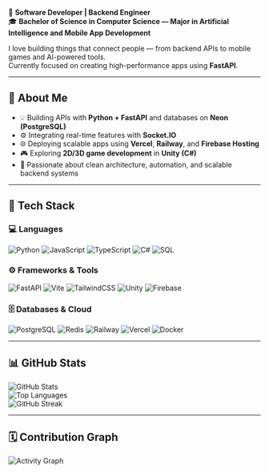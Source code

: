 🚀 **Software Developer | Backend Engineer**  
🎓 **Bachelor of Science in Computer Science — Major in Artificial Intelligence and Mobile App Development**  

I love building things that connect people — from backend APIs to mobile games and AI-powered tools.  
Currently focused on creating high-performance apps using **FastAPI**.

---

## 🧠 About Me
- 💡 Building APIs with **Python + FastAPI** and databases on **Neon (PostgreSQL)**  
- ⚙️ Integrating real-time features with **Socket.IO**  
- 🌐 Deploying scalable apps using **Vercel**, **Railway**, and **Firebase Hosting**  
- 🎮 Exploring **2D/3D game development** in **Unity (C#)**  
- 🧱 Passionate about clean architecture, automation, and scalable backend systems  

---

## 🧰 Tech Stack

### 💻 Languages
![Python](https://img.shields.io/badge/Python-3670A0?style=for-the-badge&logo=python&logoColor=ffdd54)
![JavaScript](https://img.shields.io/badge/JavaScript-F7E017?style=for-the-badge&logo=javascript&logoColor=000)
![TypeScript](https://img.shields.io/badge/TypeScript-3178C6?style=for-the-badge&logo=typescript&logoColor=white)
![C#](https://img.shields.io/badge/C%23-68217A?style=for-the-badge&logo=csharp&logoColor=white)
![SQL](https://img.shields.io/badge/SQL-003B57?style=for-the-badge&logo=postgresql&logoColor=white)

### ⚙️ Frameworks & Tools
![FastAPI](https://img.shields.io/badge/FastAPI-009688?style=for-the-badge&logo=fastapi&logoColor=white)
![Vite](https://img.shields.io/badge/Vite-646CFF?style=for-the-badge&logo=vite&logoColor=white)
![TailwindCSS](https://img.shields.io/badge/TailwindCSS-38BDF8?style=for-the-badge&logo=tailwindcss&logoColor=white)
![Unity](https://img.shields.io/badge/Unity-000000?style=for-the-badge&logo=unity&logoColor=white)
![Firebase](https://img.shields.io/badge/Firebase-FFCA28?style=for-the-badge&logo=firebase&logoColor=black)

### 🗄️ Databases & Cloud
![PostgreSQL](https://img.shields.io/badge/PostgreSQL-316192?style=for-the-badge&logo=postgresql&logoColor=white)
![Redis](https://img.shields.io/badge/Redis-DC382D?style=for-the-badge&logo=redis&logoColor=white)
![Railway](https://img.shields.io/badge/Railway-0B0D0E?style=for-the-badge&logo=railway&logoColor=white)
![Vercel](https://img.shields.io/badge/Vercel-000000?style=for-the-badge&logo=vercel&logoColor=white)
![Docker](https://img.shields.io/badge/Docker-0db7ed?style=for-the-badge&logo=docker&logoColor=white)

---

## 📊 GitHub Stats
![GitHub Stats](https://github-readme-stats.vercel.app/api?username=jcgadiane&show_icons=true&theme=tokyonight)  
![Top Languages](https://github-readme-stats.vercel.app/api/top-langs/?username=jcgadiane&layout=compact&theme=tokyonight)  
![GitHub Streak](https://github-readme-streak-stats.herokuapp.com/?user=jcgadiane&theme=tokyonight)

---

## 🗓️ Contribution Graph
![Activity Graph](https://github-readme-activity-graph.vercel.app/graph?username=jcgadiane&theme=tokyo-night)
